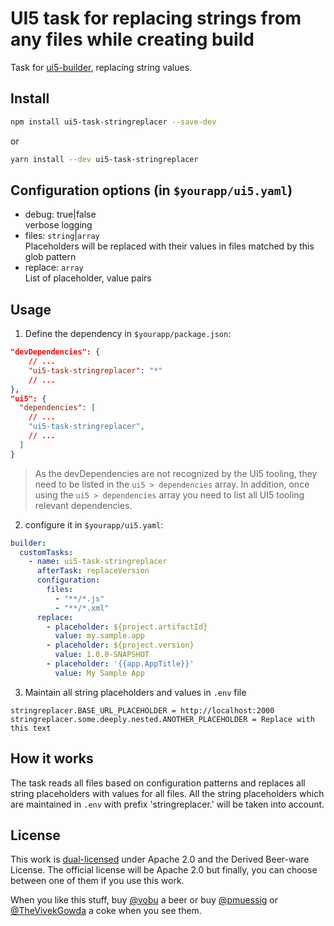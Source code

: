 # UI5 task for replacing strings from any files while creating build

Task for [ui5-builder](https://github.com/SAP/ui5-builder), replacing string values.

## Install

```bash
npm install ui5-task-stringreplacer --save-dev
```

or

```bash
yarn install --dev ui5-task-stringreplacer
```

## Configuration options (in `$yourapp/ui5.yaml`)

- debug: true|false  
  verbose logging
- files: `string`|`array`  
  Placeholders will be replaced with their values in files matched by this glob pattern
- replace: `array`  
  List of placeholder, value pairs

## Usage

1. Define the dependency in `$yourapp/package.json`:

```json
"devDependencies": {
    // ...
    "ui5-task-stringreplacer": "*"
    // ...
},
"ui5": {
  "dependencies": [
    // ...
    "ui5-task-stringreplacer",
    // ...
  ]
}
```

> As the devDependencies are not recognized by the UI5 tooling, they need to be listed in the `ui5 > dependencies` array. In addition, once using the `ui5 > dependencies` array you need to list all UI5 tooling relevant dependencies.

2. configure it in `$yourapp/ui5.yaml`:

```yaml
builder:
  customTasks:
    - name: ui5-task-stringreplacer
      afterTask: replaceVersion
      configuration:
        files:
          - "**/*.js"
          - "**/*.xml"
      replace:
        - placeholder: ${project.artifactId}
          value: my.sample.app
        - placeholder: ${project.version}
          value: 1.0.0-SNAPSHOT
        - placeholder: '{{app.AppTitle}}'
          value: My Sample App
```

3. Maintain all string placeholders and values in `.env` file

```env
stringreplacer.BASE_URL_PLACEHOLDER = http://localhost:2000
stringreplacer.some.deeply.nested.ANOTHER_PLACEHOLDER = Replace with this text
```

## How it works

The task reads all files based on configuration patterns and replaces all string placeholders with values for all files. All the string placeholders which are maintained in `.env` with prefix 'stringreplacer.' will be taken into account.

## License

This work is [dual-licensed](../../LICENSE) under Apache 2.0 and the Derived Beer-ware License. The official license will be Apache 2.0 but finally, you can choose between one of them if you use this work.

When you like this stuff, buy [@vobu](https://twitter.com/vobu) a beer or buy [@pmuessig](https://twitter.com/pmuessig) or [@TheVivekGowda](https://twitter.com/TheVivekGowda) a coke when you see them.
